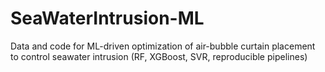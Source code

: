 # SeaWaterIntrusion-ML
Data and code for ML-driven optimization of air-bubble curtain placement to control seawater intrusion (RF, XGBoost, SVR, reproducible pipelines)
